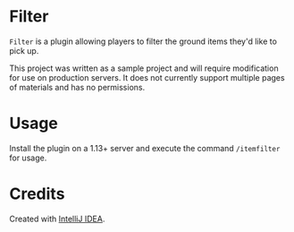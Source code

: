 # Filter

`Filter` is a plugin allowing players to filter the ground items 
they'd like to pick up.

This project was written as a sample project and will require
modification for use on production servers. It does not currently
support multiple pages of materials and has no permissions.

# Usage

Install the plugin on a 1.13+ server and execute the command 
`/itemfilter` for usage.

# Credits

Created with [IntelliJ IDEA](https://www.jetbrains.com/idea/).